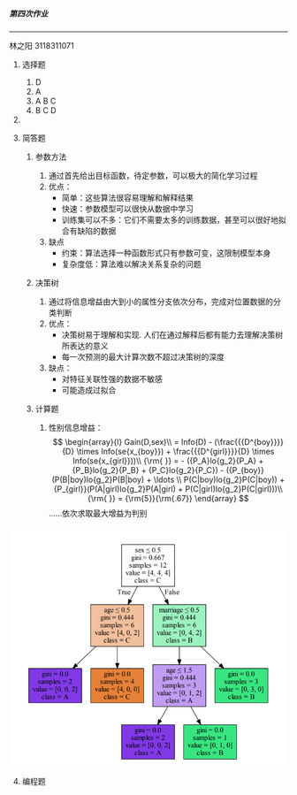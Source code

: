 ##### 第四次作业

------

林之阳 3118311071

1. 选择题

   1. D
   2. A
   3. A B C
   4. B C D

2. 

3. 简答题

   1. 参数方法

      1. 通过首先给出目标函数，待定参数，可以极大的简化学习过程
      2. 优点：
         - 简单：这些算法很容易理解和解释结果
         - 快速：参数模型可以很快从数据中学习
         - 训练集可以不多：它们不需要太多的训练数据，甚至可以很好地拟合有缺陷的数据
      3. 缺点
         - 约束：算法选择一种函数形式只有参数可变，这限制模型本身
         - 复杂度低：算法难以解决关系复杂的问题

   2. 决策树

      1. 通过将信息增益由大到小的属性分支依次分布，完成对位置数据的分类判断
      2. 优点：
         - 决策树易于理解和实现. 人们在通过解释后都有能力去理解决策树所表达的意义 
         - 每一次预测的最大计算次数不超过决策树的深度 
      3. 缺点：
         - 对特征关联性强的数据不敏感
         - 可能造成过拟合

   3. 计算题

      1. 性别信息增益：
         $$
         \begin{array}{l}
            Gain(D,sex)\\
             = Info(D) - (\frac{{{D^{boy}}}}{D} \times Info(se{x_{boy}}) + \frac{{{D^{girl}}}}{D} \times Info(se{x_{girl}}))\\
            {\rm{                    }} =  - ({P_A}lo{g_2}{P_A} + {P_B}lo{g_2}{P_B} + {P_C}lo{g_2}{P_C}) - ({P_{boy}}(P(B|boy)lo{g_2}P(B|boy) +  \ldots \\
            P(C|boy)lo{g_2}P(C|boy)) + {P_{girl}}(P(A|girl)lo{g_2}P(A|girl) + P(C|girl)lo{g_2}P(C|girl)))\\
            {\rm{                    }} = {\rm{5}}{\rm{.67}}
            \end{array}
         $$
         ……依次求取最大增益为判别

![decTree](.\decTree.png)



   4. 编程题

      
